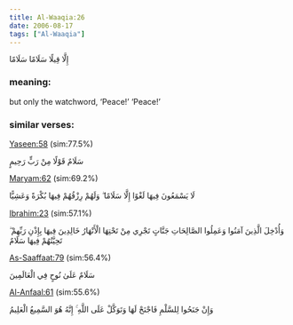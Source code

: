 ```yaml
---
title: Al-Waaqia:26
date: 2006-08-17
tags: ["Al-Waaqia"]
---
```

إِلَّا قِيلًا سَلَامًا سَلَامًا
### meaning: 
but only the watchword, ‘Peace!’ ‘Peace!’
### similar verses: 

[Yaseen:58](/36/58) (sim:77.5%)

سَلَامٌ قَوْلًا مِنْ رَبٍّ رَحِيمٍ

[Maryam:62](/19/62) (sim:69.2%)

لَا يَسْمَعُونَ فِيهَا لَغْوًا إِلَّا سَلَامًا ۖ وَلَهُمْ رِزْقُهُمْ فِيهَا بُكْرَةً وَعَشِيًّا

[Ibrahim:23](/14/23) (sim:57.1%)

وَأُدْخِلَ الَّذِينَ آمَنُوا وَعَمِلُوا الصَّالِحَاتِ جَنَّاتٍ تَجْرِي مِنْ تَحْتِهَا الْأَنْهَارُ خَالِدِينَ فِيهَا بِإِذْنِ رَبِّهِمْ ۖ تَحِيَّتُهُمْ فِيهَا سَلَامٌ

[As-Saaffaat:79](/37/79) (sim:56.4%)

سَلَامٌ عَلَىٰ نُوحٍ فِي الْعَالَمِينَ

[Al-Anfaal:61](/8/61) (sim:55.6%)

وَإِنْ جَنَحُوا لِلسَّلْمِ فَاجْنَحْ لَهَا وَتَوَكَّلْ عَلَى اللَّهِ ۚ إِنَّهُ هُوَ السَّمِيعُ الْعَلِيمُ
